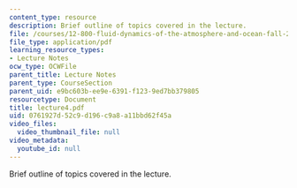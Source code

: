 ```yaml
---
content_type: resource
description: Brief outline of topics covered in the lecture.
file: /courses/12-800-fluid-dynamics-of-the-atmosphere-and-ocean-fall-2004/0761927d52c9d196c9a8a11bbd62f45a_lecture4.pdf
file_type: application/pdf
learning_resource_types:
- Lecture Notes
ocw_type: OCWFile
parent_title: Lecture Notes
parent_type: CourseSection
parent_uid: e9bc603b-ee9e-6391-f123-9ed7bb379805
resourcetype: Document
title: lecture4.pdf
uid: 0761927d-52c9-d196-c9a8-a11bbd62f45a
video_files:
  video_thumbnail_file: null
video_metadata:
  youtube_id: null
---
```

Brief outline of topics covered in the lecture.